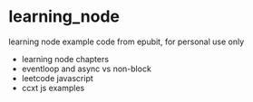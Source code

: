 # learning_node
learning node example code from epubit, for personal use only

- learning node chapters
- eventloop and async vs non-block
- leetcode javascript
- ccxt js examples